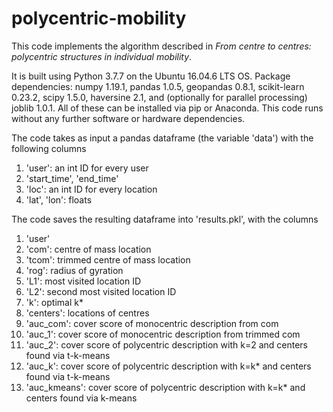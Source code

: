 # polycentric-mobility

This code implements the algorithm described in _From centre to centres: polycentric structures in individual mobility_.

It is built using Python 3.7.7 on the Ubuntu 16.04.6 LTS OS. Package dependencies:
numpy 1.19.1, pandas 1.0.5, geopandas 0.8.1, scikit-learn 0.23.2, scipy 1.5.0, haversine 2.1, and (optionally for parallel processing) joblib 1.0.1.
All of these can be installed via pip or Anaconda. This code runs without any further software or hardware dependencies.

The code takes as input a pandas dataframe (the variable 'data') with the following columns
1. 'user': an int ID for every user
2. 'start_time', 'end_time'
3. 'loc': an int ID for every location
4. 'lat', 'lon': floats

The code saves the resulting dataframe into 'results.pkl', with the columns
1. 'user'
2. 'com': centre of mass location
3. 'tcom': trimmed centre of mass location
4. 'rog': radius of gyration
5. 'L1': most visited location ID
6. 'L2': second most visited location ID
7. 'k': optimal k*
8. 'centers': locations of centres
9. 'auc_com': cover score of monocentric description from com
10. 'auc_1': cover score of monocentric description from trimmed com
11. 'auc_2': cover score of polycentric description with k=2 and centers found via t-k-means
12. 'auc_k': cover score of polycentric description with k=k* and centers found via t-k-means
13. 'auc_kmeans': cover score of polycentric description with k=k* and centers found via k-means 


